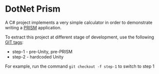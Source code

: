 DotNet Prism
============

A C# project implements a very simple calculator in order to demonstrate writing 
a [PRISM](http://msdn.microsoft.com/en-us/library/gg406140.aspx) application.

To extract this project at different stage of development, use the following [GIT tags](http://git-scm.com/book/en/Git-Basics-Tagging):
* step-1 - pre-Unity, pre-PRISM
* step-2 - hardcoded Unity

For example, run the command `git checkout -f step-1` to switch to step 1

